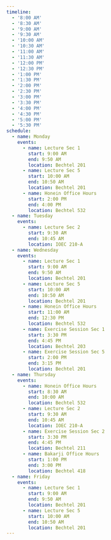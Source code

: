 ```yaml
---
timeline:
  - '8:00 AM'
  - '8:30 AM'
  - '9:00 AM'
  - '9:30 AM'
  - '10:00 AM'
  - '10:30 AM'
  - '11:00 AM'
  - '11:30 AM'
  - '12:00 PM'
  - '12:30 PM'
  - '1:00 PM'
  - '1:30 PM'
  - '2:00 PM'
  - '2:30 PM'
  - '3:00 PM'
  - '3:30 PM'
  - '4:00 PM'
  - '4:30 PM'
  - '5:00 PM'
  - '5:30 PM'
schedule:
  - name: Monday
    events:
      - name: Lecture Sec 1
        start: 9:00 AM
        end: 9:50 AM
        location: Bechtel 201
      - name: Lecture Sec 5
        start: 10:00 AM
        end: 10:50 AM
        location: Bechtel 201
      - name: Honein Office Hours
        start: 2:00 PM
        end: 4:00 PM
        location: Bechtel 532
  - name: Tuesday
    events:
      - name: Lecture Sec 2
        start: 9:30 AM
        end: 10:45 AM
        location: IOEC 210-A
  - name: Wednesday
    events:
      - name: Lecture Sec 1
        start: 9:00 AM
        end: 9:50 AM
        location: Bechtel 201
      - name: Lecture Sec 5
        start: 10:00 AM
        end: 10:50 AM
        location: Bechtel 201
      - name: Honein Office Hours
        start: 11:00 AM
        end: 12:30 PM
        location: Bechtel 532
      - name: Exercise Session Sec 1
        start: 3:30 PM
        end: 4:45 PM
        location: Bechtel 203
      - name: Exercise Session Sec 5
        start: 2:00 PM
        end: 3:15 PM
        location: Bechtel 201
  - name: Thursday
    events:
      - name: Honein Office Hours
        start: 8:30 AM
        end: 10:00 AM
        location: Bechtel 532
      - name: Lecture Sec 2
        start: 9:30 AM
        end: 10:45 AM
        location: IOEC 210-A
      - name: Exercise Session Sec 2
        start: 3:30 PM
        end: 4:45 PM
        location: Bechtel 211
      - name: Bakarji Office Hours
        start: 1:00 PM
        end: 3:00 PM
        location: Bechtel 418
  - name: Friday
    events:
      - name: Lecture Sec 1
        start: 9:00 AM
        end: 9:50 AM
        location: Bechtel 201
      - name: Lecture Sec 5
        start: 10:00 AM
        end: 10:50 AM
        location: Bechtel 201
---
```

